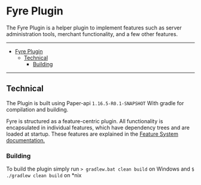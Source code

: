 # Fyre Plugin

The Fyre Plugin is a helper plugin to implement features such as server
administration tools, merchant functionality, and a few other features.

---

- [Fyre Plugin](#fyre-plugin)
	- [Technical](#technical)
		- [Building](#building)

---

## Technical

The Plugin is built using Paper-api `1.16.5-R0.1-SNAPSHOT`
With gradle for compilation and building.

Fyre is structured as a feature-centric plugin. All functionality is
encapsulated in individual features, which have dependency trees and are loaded
at startup. These features are explained in the [Feature System
documentation.](doc/Feature%20System.md)

### Building

To build the plugin simply run `> gradlew.bat clean build` on Windows
and `$ ./gradlew clean build` on *nix

<!-- ## Staff Administration Features

Separate from implementing mechanics for Fyre, the plugin also has a few tools
to assist server operators and moderators. Currently planned and implemented are:

- [x] Detailed server status
	![Picture of a console showing server technical information](../docs/img/Status-Console.png)
- [x] See incoming connections
	![Picture of a console showing the ip address of a connecting player](../docs/img/Connecting-Console.png)
	<!-- TODO: Attach image of in-game player connecting -->
<!-- - [ ] Announce when a player changes IP addresses from previous entries
	- Includes total changes, and how long between each change
		> 🐲 We will not keep a history of all addresses, only one previous.
- [ ] Announce when a player joins from someone else's IP address
	- Easily see when a banned player is attempting to use an alt account
- [ ] Private message history is saved to separate log files
	- Easily verify if someone is harassing players in private messages -->
